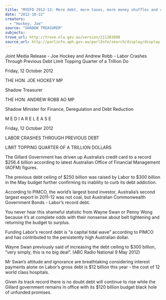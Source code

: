 ```yaml
---
title: "MYEFO 2912-13: More debt, more taxes, more money shuffles and continues Labor dishonesty"
date: "2012-10-22"
creators:
  - "Hockey, Joe"
source: "SHADOW TREASURER"
subjects:
trove_url: http://trove.nla.gov.au/version/211383898
source_url: http://parlinfo.aph.gov.au/parlInfo/search/display/display.w3p;query=Id%3A%22media/pressrel/2693110%22
---
```


 Joint Media Release - Joe Hockey and  Andrew Robb - Labor Crashes Through  Previous Debt Limit Topping Quarter of a  Trillion Do 

 Friday, 12 October 2012 

 THE HON. JOE HOCKEY MP 

 Shadow Treasurer 

 THE HON. ANDREW ROBB AO MP 

 Shadow Minister for Finance, Deregulation and Debt Reduction 

 M E D I A R E L E A S E 

 Friday, 12 October 2012 

 LABOR CRASHES THROUGH PREVIOUS DEBT  

 LIMIT TOPPING QUARTER OF A TRILLION DOLLARS 

 The Gillard Government has driven up Australia’s credit card to a record $256.4  billion according to latest Australian Office of Financial Management (AOFM) figures. 

 The previous debt ceiling of $250 billion was raised by Labor to $300 billion in the  May budget further confirming its inability to curb its debt addiction. 

 According to PIMCO, the world’s largest bond investor, Australia’s second largest  export in 2011-12 was not coal, but Australian Commonwealth Government Bonds -  Labor’s record debt. 

 You never hear this shameful statistic from Wayne Swan or Penny Wong because  it’s at complete odds with their nonsense about belt tightening and returning the  budget to surplus. 

 Funding Labor’s record debt is “a capital tidal wave” according to PIMCO and has  contributed to the persistently high Australian dollar. 

 Wayne Swan previously said of increasing the debt ceiling to $300 billion, “very  simply, this is no big deal”. (ABC Radio National 9 May 2012) 

 Mr Swan’s attitude and ignorance are breathtaking considering interest payments  alone on Labor’s gross debt is $12 billion this year - the cost of 12 world class  hospitals. 

 Given its track record there is no doubt debt will continue to rise while the Gillard  government remains in office with its $120 billion budget black hole of unfunded  promises.  

 

